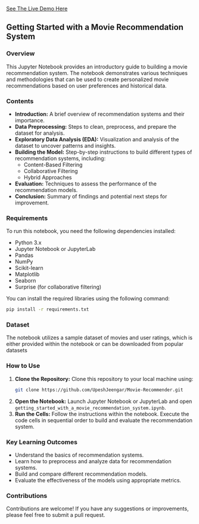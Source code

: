 <a href="https://movie-recommender-nlp.streamlit.app/"  rel="noopener noreferrer">See The Live Demo Here</a>

## Getting Started with a Movie Recommendation System

### Overview

This Jupyter Notebook provides an introductory guide to building a movie recommendation system. The notebook demonstrates various techniques and methodologies that can be used to create personalized movie recommendations based on user preferences and historical data. 

### Contents

- **Introduction:** A brief overview of recommendation systems and their importance.
- **Data Preprocessing:** Steps to clean, preprocess, and prepare the dataset for analysis.
- **Exploratory Data Analysis (EDA):** Visualization and analysis of the dataset to uncover patterns and insights.
- **Building the Model:** Step-by-step instructions to build different types of recommendation systems, including:
  - Content-Based Filtering
  - Collaborative Filtering
  - Hybrid Approaches
- **Evaluation:** Techniques to assess the performance of the recommendation models.
- **Conclusion:** Summary of findings and potential next steps for improvement.

### Requirements

To run this notebook, you need the following dependencies installed:

- Python 3.x
- Jupyter Notebook or JupyterLab
- Pandas
- NumPy
- Scikit-learn
- Matplotlib
- Seaborn
- Surprise (for collaborative filtering)

You can install the required libraries using the following command:

```bash
pip install -r requirements.txt
```

### Dataset

The notebook utilizes a sample dataset of movies and user ratings, which is either provided within the notebook or can be downloaded from popular datasets

### How to Use

1. **Clone the Repository:** Clone this repository to your local machine using:
   ```bash
   git clone https://github.com/UpeshJeengar/Movie-Recommender.git
   ```
2. **Open the Notebook:** Launch Jupyter Notebook or JupyterLab and open `getting_started_with_a_movie_recommendation_system.ipynb`.
3. **Run the Cells:** Follow the instructions within the notebook. Execute the code cells in sequential order to build and evaluate the recommendation system.

### Key Learning Outcomes

- Understand the basics of recommendation systems.
- Learn how to preprocess and analyze data for recommendation systems.
- Build and compare different recommendation models.
- Evaluate the effectiveness of the models using appropriate metrics.

### Contributions

Contributions are welcome! If you have any suggestions or improvements, please feel free to submit a pull request.
